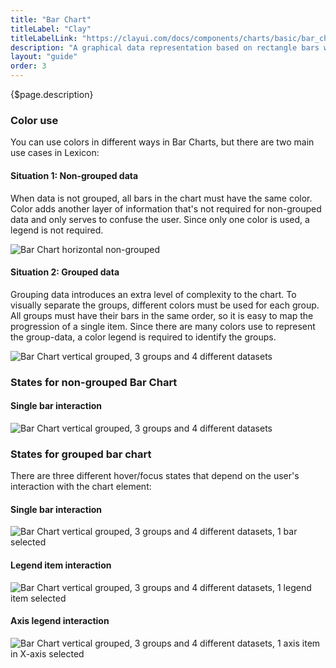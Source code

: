 ```yaml
---
title: "Bar Chart"
titleLabel: "Clay"
titleLabelLink: "https://clayui.com/docs/components/charts/basic/bar_chart.html"
description: "A graphical data representation based on rectangle bars with proportional lengths and heights."
layout: "guide"
order: 3
---
```


<div class="page-description">{$page.description}</div>


### Color use

You can use colors in different ways in Bar Charts, but there are two main use cases in Lexicon:

#### Situation 1: Non-grouped data
When data is not grouped, all bars in the chart must have the same color.
Color adds another layer of information that's not required for non-grouped data and only serves to confuse the user. Since only one color is used, a legend is not required.

![Bar Chart horizontal non-grouped](../../../images/chart-bar-horizontal.png)

#### Situation 2: Grouped data
Grouping data introduces an extra level of complexity to the chart. To visually separate the groups, different colors must be used for each group. All groups must have their bars in the same order, so it is easy to map the progression of a single item.
Since there are many colors use to represent the group-data, a color legend is required to identify the groups.

 ![Bar Chart vertical grouped, 3 groups and 4 different datasets](../../../images/chart-bar-grouped-vertical.png)


### States for non-grouped Bar Chart

#### Single bar interaction
![Bar Chart vertical grouped, 3 groups and 4 different datasets](../../../images/chart-bar-horizontal-sel.png)

### States for grouped bar chart

There are three different hover/focus states that depend on the user's interaction with the chart element:

#### Single bar interaction
![Bar Chart vertical grouped, 3 groups and 4 different datasets, 1 bar selected](../../../images/chart-bar-g-v-bar-sel.png)

#### Legend item interaction
![Bar Chart vertical grouped, 3 groups and 4 different datasets, 1 legend item selected](../../../images/chart-bar-g-v-legend-sel.png)

#### Axis legend interaction
![Bar Chart vertical grouped, 3 groups and 4 different datasets, 1 axis item in X-axis selected](../../../images/chart-bar-g-v-axis-sel.png)
